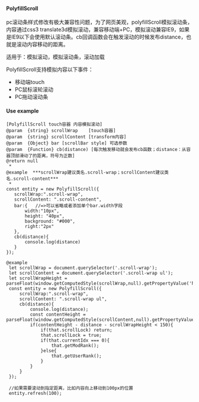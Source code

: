 #### PolyfillScroll
pc滚动条样式修改有极大兼容性问题，为了网页美观，polyfillScroll模拟滚动条，内容通过css3 translate3d模拟滚动，兼容移动端+PC，模拟滚动兼容IE9，如果是IE9以下会使用默认滚动条。cb回调函数会在触发滚动的时候发布distance，也就是滚动内容移动的距离。


适用于：模拟滚动，模拟滚动条，滚动加载


PolyfillScroll支持模拟内容以下事件：
- 移动端touch
- PC鼠标滚轮滚动
- PC拖动滚动条

#### Use example
```
[PolyfillScroll touch容器 内容模拟滚动]
@param  {string} scrollWrap    [touch容器]
@param  {string} scrollContent [transform内容]
@param  {Object} bar [scrollBar style] 可选参数
@param  {Function} cb(distance) [每次触发移动就会发布cb函数；distance：从容器顶部滑动了的距离，符号为正数]
@return null
 *
@example  ***scrollWrap建议类名.scroll-wrap；scrollContent建议类名.scroll-content***
 *
const entity = new PolyfillScroll({
   scrollWrap:".scroll-wrap",
   scrollContent: ".scroll-content",
   bar:{   //=>可以省略或者添加单个bar.width字段
       width:"10px",
       height: "40px",
       background: "#000",
       right:"2px"
   },
   cb(distance){
       console.log(distance)
   }
});

@example
 let scrollWrap = document.querySelector('.scroll-wrap');
 let scrollContent = document.querySelector('.scroll-wrap ul');
 let scrollWrapHeight = parseFloat(window.getComputedStyle(scrollWrap,null).getPropertyValue('height'));
 const entity = new PolyfillScroll({
     scrollWrap:".scroll-wrap",
     scrollContent: ".scroll-wrap ul",
     cb(distance){
         console.log(distance);
         const contentHeight = parseFloat(window.getComputedStyle(scrollContent,null).getPropertyValue('height'));
         if(contentHeight - distance - scrollWrapHeight < 150){
             if(that.scrollLock) return;
             that.scrollLock = true;
             if(that.currentIdx === 0){
                 that.getModRank();
             }else{
                 that.getUserRank();
             }
         }
     }
 });

 //如果需要滚动到指定距离，比如内容向上移动到100px的位置
 entity.refresh(100);
```